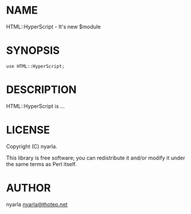 # NAME

HTML::HyperScript - It's new $module

# SYNOPSIS

    use HTML::HyperScript;

# DESCRIPTION

HTML::HyperScript is ...

# LICENSE

Copyright (C) nyarla.

This library is free software; you can redistribute it and/or modify
it under the same terms as Perl itself.

# AUTHOR

nyarla <nyarla@thotep.net>
